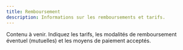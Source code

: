 ```yaml
---
title: Remboursement
description: Informations sur les remboursements et tarifs.
---
```


Contenu à venir. Indiquez les tarifs, les modalités de remboursement éventuel (mutuelles) et les moyens de paiement acceptés.
